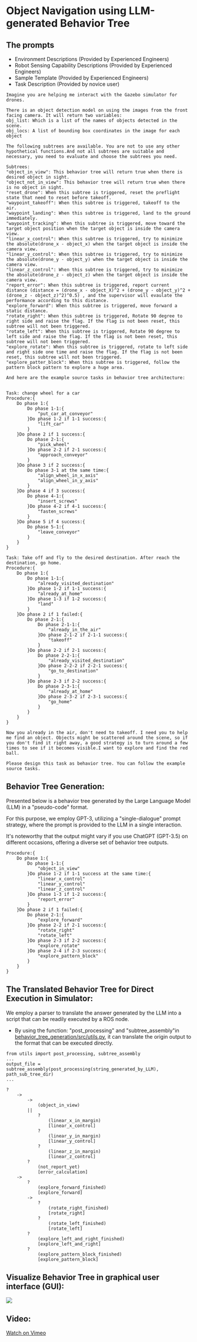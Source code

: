 # Object Navigation using LLM-generated Behavior Tree

## The prompts 
* Environment Descriptions (Provided by Experienced Engineers)
* Robot Sensing Capability Descriptions (Provided by Experienced Engineers)
* Sample Template (Provided by Experienced Engineers)
* Task Description (Provided by novice user)

```
Imagine you are helping me interact with the Gazebo simulator for drones. 

There is an object detection model on using the images from the front facing camera. It will return two variables:
obj_list: Which is a list of the names of objects detected in the scene.
obj_locs: A list of bounding box coordinates in the image for each object

The following subtrees are available. You are not to use any other hypothetical functions.And not all subtrees are suitable and necessary, you need to evaluate and choose the subtrees you need.

Subtrees:
"object_in_view": This behavior tree will return true when there is desired object in sight. 
"object_not_in_view": This behavior tree will return true when there is no object in sight.
"reset_drone": When this subtree is triggered, reset the preflight state that need to reset before takeoff.
"waypoint_takeoff": When this subtree is triggered, takeoff to the air.
"waypoint_landing": When this subtree is triggered, land to the ground immediately.
"waypoint_tracking": When this subtree is triggered, move toward the target object position when the target object is inside the camera view.
"linear_x_control": When this subtree is triggered, try to minimize the absolute(drone_x - object_x) when the target object is inside the camera view.
"linear_y_control": When this subtree is triggered, try to minimize the absolute(drone_y - object_y) when the target object is inside the camera view.
"linear_z_control": When this subtree is triggered, try to minimize the absolute(drone_z - object_z) when the target object is inside the camera view.
"report_error": When this subtree is triggered, report current distance (distance = (drone_x - object_X)^2 + (drone_y - object_y)^2 + (drone_z - object_z)^2)^0.5) , and the supervisor will evaulate the performance according to this distance.
"explore_forward": When this subtree is triggered, move forward a static distance.
"rotate_right": When this subtree is triggered, Rotate 90 degree to right side and raise the flag. If the flag is not been reset, this subtree will not been triggered.
"rotate_left": When this subtree is triggered, Rotate 90 degree to left side and raise the flag. If the flag is not been reset, this subtree will not been triggered.
"explore_rotate": When this subtree is triggered, rotate to left side and right side one time and raise the flag. If the flag is not been reset, this subtree will not been triggered.
"explore_patter_block": When this subtree is triggered, follow the pattern block pattern to explore a huge area.

And here are the example source tasks in behavior tree architecture:


Task: change wheel for a car
Procedure:{
    Do phase 1:{
        Do phase 1-1:{
            "put_car_at_conveyor"
        }Do phase 1-2 if 1-1 success:{
            "lift_car"
        }
    }Do phase 2 if 1 success:{
        Do phase 2-1:{
            "pick_wheel"
        }Do phase 2-2 if 2-1 success:{
            "approach_conveyor"
        }
    }Do phase 3 if 2 success:{
        Do phase 3-1 at the same time:{
            "align_wheel_in_x_axis"
            "align_wheel_in_y_axis"
        }
    }Do phase 4 if 3 success:{
        Do phase 4-1:{
            "insert_screws"
        }Do phase 4-2 if 4-1 success:{
            "fasten_screws"
        }
    }Do phase 5 if 4 success:{
        Do phase 5-1:{
            "leave_conveyor"
        }
    }
}

Task: Take off and fly to the desired destination. After reach the destination, go home.
Procedure:{
    Do phase 1:{
        Do phase 1-1:{
            "already_visited_destination"
        }Do phase 1-2 if 1-1 success:{
            "already_at_home"
        }Do phase 1-3 if 1-2 success:{
            "land"
        }
    }Do phase 2 if 1 failed:{
        Do phase 2-1:{
            Do phase 2-1-1:{
                "already_in_the_air"
            }Do phase 2-1-2 if 2-1-1 success:{
                "takeoff"
            }
        }Do phase 2-2 if 2-1 success:{
            Do phase 2-2-1:{
                "already_visited_destination"
            }Do phase 2-2-2 if 2-2-1 success:{
                "go_to_destination"
            }
        }Do phase 2-3 if 2-2 success:{
            Do phase 2-3-1:{
                "already_at_home"
            }Do phase 2-3-2 if 2-3-1 success:{
                "go_home"
            }
        }
    } 
}

Now you already in the air, don't need to takeoff. I need you to help me find an object. Objects might be scattered around the scene, so if you don't find it right away, a good strategy is to turn around a few times to see if it becomes visible.I want to explore and find the red ball.

Please design this task as behavior tree. You can follow the example source tasks. 
```

## Behavior Tree Generation:

Presented below is a behavior tree generated by the Large Language Model (LLM) in a "pseudo-code" format.

For this purpose, we employ GPT-3, utilizing a "single-dialogue" prompt strategy, where the prompt is provided to the LLM in a single interaction.

It's noteworthy that the output might vary if you use ChatGPT (GPT-3.5) on different occasions, offering a diverse set of behavior tree outputs.

```
Procedure:{
    Do phase 1:{
        Do phase 1-1:{
            "object_in_view"
        }Do phase 1-2 if 1-1 success at the same time:{
            "linear_x_control"
            "linear_y_control"
            "linear_z_control"
        }Do phase 1-3 if 1-2 success:{
            "report_error"
        }
    }Do phase 2 if 1 failed:{
        Do phase 2-1:{
            "explore_forward"
        }Do phase 2-2 if 2-1 success:{
            "rotate_right"
            "rotate_left"
        }Do phase 2-3 if 2-2 success:{
            "explore_rotate"
        }Do phase 2-4 if 2-3 success:{
            "explore_pattern_block"
        } 
    } 
}
```

## The Translated Behavior Tree for Direct Execution in Simulator:

We employ a parser to translate the answer generated by the LLM into a script that can be readily executed by a ROS node.

*  By using the function: "post_processing" and "subtree_assembly"in [behavior_tree_generation/src/utils.py](https://github.com/ARG-NCTU/behavior_tree_generation/blob/master/src/utils.py),  it can translate the origin output to the format that can be executed directly.
```
from utils import post_processing, subtree_assembly
...
output_file = subtree_assembly(post_processing(string_generated_by_LLM), path_sub_tree_dir)
...
```

```
?
	->
		->
			(object_in_view)
		||
			?
				(linear_x_in_margin)
				[linear_x_control]
			?
				(linear_y_in_margin)
				[linear_y_control]
			?
				(linear_z_in_margin)
				[linear_z_control]
		?
			(not_report_yet)
			[error_calculation]
	->
		?
			(explore_forward_finished)
			[explore_forward]
		->
			?
				(rotate_right_finished)
				[rotate_right]
			?
				(rotate_left_finished)
				[rotate_left]
		?
			(explore_left_and_right_finished)
			[explore_left_and_right]
		?
			(explore_pattern_block_finished)
			[explore_pattern_block]
```
## Visualize Behavior Tree in graphical user interface (GUI):
![](/examples/figs/object_navigation.png)

## Video:

[Watch on Vimeo]()
